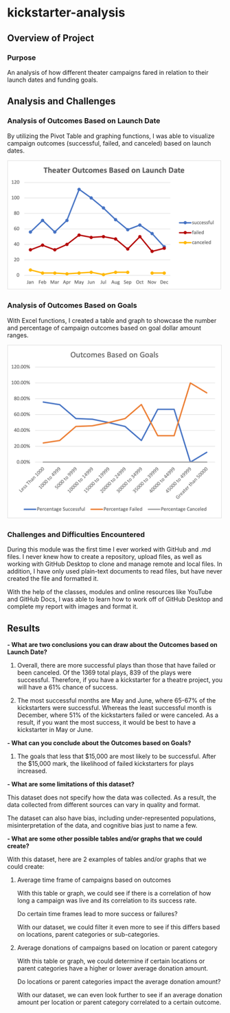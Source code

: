 # kickstarter-analysis

## Overview of Project

### Purpose
An analysis of how different theater campaigns fared in relation to their launch dates and funding goals. 

## Analysis and Challenges

### Analysis of Outcomes Based on Launch Date

By utilizing the Pivot Table and graphing functions, I was able to visualize campaign outcomes (successful, failed, and canceled) based on launch dates. 

<img src="Resources/Theater_Outcomes_vs_Launch.png" width="500">

### Analysis of Outcomes Based on Goals

With Excel functions, I created a table and graph to showcase the number and percentage of campaign outcomes based on goal dollar amount ranges. 

<img src="Resources/Outcomes_vs_Goals.png" width="500">

### Challenges and Difficulties Encountered

During this module was the first time I ever worked with GitHub and .md files. I never knew how to create a repository, upload files, as well as working with GitHub Desktop to clone and manage remote and local files. In addition, I have only used plain-text documents to read files, but have never created the file and formatted it. 

With the help of the classes, modules and online resources like YouTube and GitHub Docs, I was able to learn how to work off of GitHub Desktop and complete my report with images and format it.

## Results

**- What are two conclusions you can draw about the Outcomes based on Launch Date?**

1. Overall, there are more successful plays than those that have failed or been canceled. Of the 1369 total plays, 839 of the plays were successful. Therefore, if you have a kickstarter for a theatre project, you will have a 61% chance of success. 

2. The most successful months are May and June, where 65-67% of the kickstarters were successful. Whereas the least successful month is December, where 51% of the kickstarters failed or were canceled. As a result, if you want the most success, it would be best to have a kickstarter in May or June. 

**- What can you conclude about the Outcomes based on Goals?**

1. The goals that less that $15,000 are most likely to be successful. After the $15,000 mark, the likelihood of failed kickstarters for plays increased. 

**- What are some limitations of this dataset?**

This dataset does not specify how the data was collected. As a result, the data collected from different sources can vary in quality and format. 

The dataset can also have bias, including under-represented populations, misinterpretation of the data, and cognitive bias just to name a few. 

**- What are some other possible tables and/or graphs that we could create?**

With this dataset, here are 2 examples of tables and/or graphs that we could create: 
1. Average time frame of campaigns based on outcomes

	With this table or graph, we could see if there is a correlation of how long a campaign was live and its correlation to its success rate. 

	Do certain time frames lead to more success or failures?
	
	With our dataset, we could filter it even more to see if this differs based on locations, parent categories or sub-categories. 

2. Average donations of campaigns based on location or parent category

	With this table or graph, we could determine if certain locations or parent categories have a higher or lower average donation amount.

	Do locations or parent categories impact the average donation amount?

	With our dataset, we can even look further to see if an average donation amount per location or parent category correlated to a certain outcome. 


